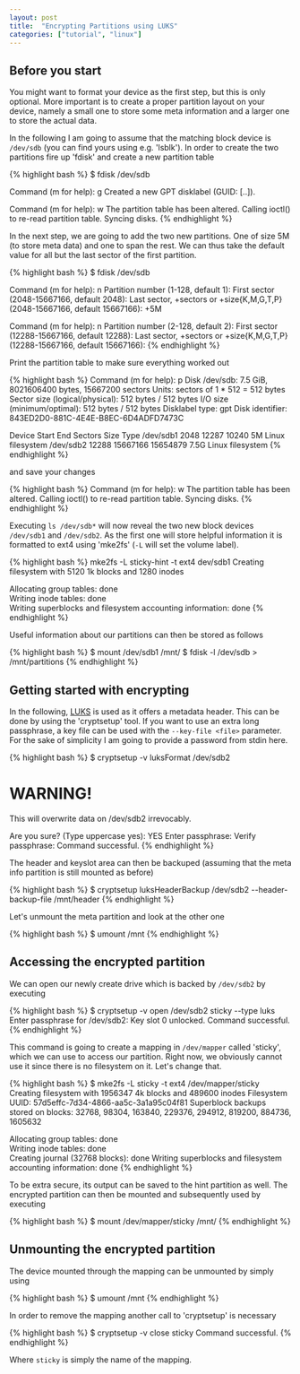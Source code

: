 ```yaml
---
layout: post
title:  "Encrypting Partitions using LUKS"
categories: ["tutorial", "linux"]
---
```


Before you start
----------------
You might want to format your device as the first step, but this is only optional.
More important is to create a proper partition layout on your device, namely a small one to store some meta information and a larger one to store the actual data.

In the following I am going to assume that the matching block device is `/dev/sdb` (you can find yours using e.g. 'lsblk').
In order to create the two partitions fire up 'fdisk' and create a new partition table

{% highlight bash %}
$ fdisk /dev/sdb

Command (m for help): g
Created a new GPT disklabel (GUID: [..]).

Command (m for help): w
The partition table has been altered.
Calling ioctl() to re-read partition table.
Syncing disks.
{% endhighlight %}

In the next step, we are going to add the two new partitions. One of size 5M (to store meta data) and one to span the rest. We can thus take the default value for all but the last sector of the first partition.

{% highlight bash %}
$ fdisk /dev/sdb

Command (m for help): n
Partition number (1-128, default 1):
First sector (2048-15667166, default 2048):
Last sector, +sectors or +size{K,M,G,T,P} (2048-15667166, default 15667166): +5M

Command (m for help): n
Partition number (2-128, default 2): 
First sector (12288-15667166, default 12288):
Last sector, +sectors or +size{K,M,G,T,P} (12288-15667166, default 15667166):
{% endhighlight %}

Print the partition table to make sure everything worked out

{% highlight bash %}
Command (m for help): p
Disk /dev/sdb: 7.5 GiB, 8021606400 bytes, 15667200 sectors
Units: sectors of 1 * 512 = 512 bytes
Sector size (logical/physical): 512 bytes / 512 bytes
I/O size (minimum/optimal): 512 bytes / 512 bytes
Disklabel type: gpt
Disk identifier: 843ED2D0-881C-4E4E-B8EC-6D4ADFD7473C

Device     Start      End  Sectors  Size Type
/dev/sdb1   2048    12287    10240    5M Linux filesystem
/dev/sdb2  12288 15667166 15654879  7.5G Linux filesystem
{% endhighlight %}

and save your changes

{% highlight bash %}
Command (m for help): w
The partition table has been altered.
Calling ioctl() to re-read partition table.
Syncing disks.
{% endhighlight %}

Executing `ls /dev/sdb*` will now reveal the two new block devices `/dev/sdb1` and `/dev/sdb2`.
As the first one will store helpful information it is formatted to ext4 using 'mke2fs' (`-L` will set the volume label).

{% highlight bash %}
mke2fs -L sticky-hint -t ext4 dev/sdb1
Creating filesystem with 5120 1k blocks and 1280 inodes

Allocating group tables: done                            
Writing inode tables: done                            
Writing superblocks and filesystem accounting information: done
{% endhighlight %}

Useful information about our partitions can then be stored as follows

{% highlight bash %}
$ mount /dev/sdb1 /mnt/
$ fdisk -l /dev/sdb > /mnt/partitions
{% endhighlight %}


Getting started with encrypting
-------------------------------
In the following, [LUKS](http://en.wikipedia.org/wiki/Linux_Unified_Key_Setup) is used as it offers a metadata header.
This can be done by using the 'cryptsetup' tool. If you want to use an extra long passphrase, a key file can be used with the `--key-file <file>` parameter. For the sake of simplicity I am going to provide a password from stdin here.

{% highlight bash %}
$ cryptsetup -v luksFormat /dev/sdb2

WARNING!
========
This will overwrite data on /dev/sdb2 irrevocably.

Are you sure? (Type uppercase yes): YES
Enter passphrase: 
Verify passphrase:
Command successful.
{% endhighlight %}

The header and keyslot area can then be backuped (assuming that the meta info partition is still mounted as before)

{% highlight bash %}
$ cryptsetup luksHeaderBackup /dev/sdb2 --header-backup-file /mnt/header
{% endhighlight %}

Let's unmount the meta partition and look at the other one

{% highlight bash %}
$ umount /mnt
{% endhighlight %}


Accessing the encrypted partition
---------------------------------
We can open our newly create drive which is backed by `/dev/sdb2` by executing

{% highlight bash %}
$ cryptsetup -v open /dev/sdb2 sticky --type luks
Enter passphrase for /dev/sdb2: 
Key slot 0 unlocked.
Command successful.
{% endhighlight %}

This command is going to create a mapping in `/dev/mapper` called 'sticky', which we can use to access our partition.
Right now, we obviously cannot use it since there is no filesystem on it. Let's change that.

{% highlight bash %}
$ mke2fs -L sticky -t ext4 /dev/mapper/sticky
Creating filesystem with 1956347 4k blocks and 489600 inodes
Filesystem UUID: 57d5effc-7d34-4866-aa5c-3a1a95c04f81
Superblock backups stored on blocks: 
    32768, 98304, 163840, 229376, 294912, 819200, 884736, 1605632

Allocating group tables: done                            
Writing inode tables: done                            
Creating journal (32768 blocks): done
Writing superblocks and filesystem accounting information: done
{% endhighlight %}

To be extra secure, its output can be saved to the hint partition as well.
The encrypted partition can then be mounted and subsequently used by executing

{% highlight bash %}
$ mount /dev/mapper/sticky /mnt/
{% endhighlight %}


Unmounting the encrypted partition
----------------------------------
The device mounted through the mapping can be unmounted by simply using

{% highlight bash %}
$ umount /mnt
{% endhighlight %}

In order to remove the mapping another call to 'cryptsetup' is necessary

{% highlight bash %}
$ cryptsetup -v close sticky
Command successful.
{% endhighlight %}

Where `sticky` is simply the name of the mapping.
